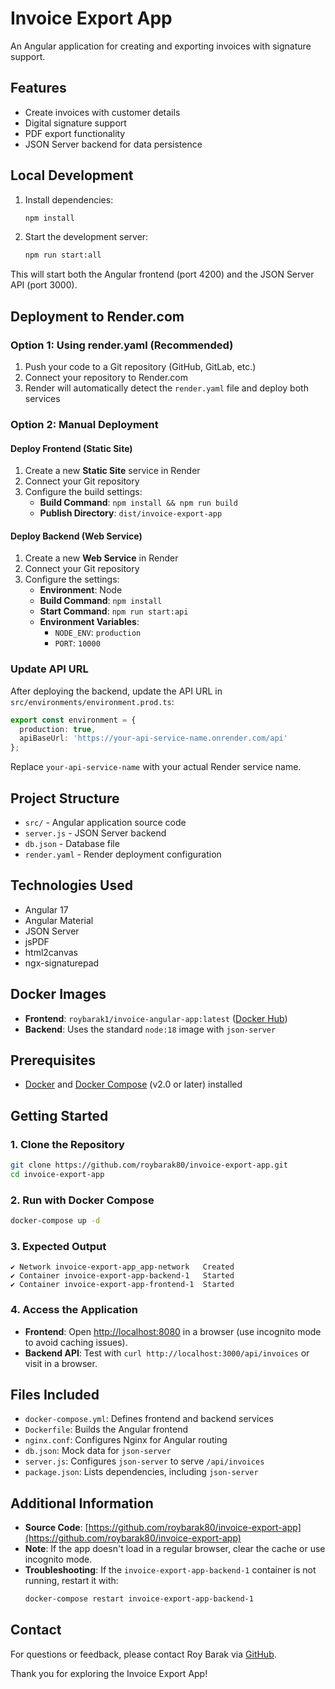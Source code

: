# Invoice Export App

An Angular application for creating and exporting invoices with signature support.

## Features

- Create invoices with customer details
- Digital signature support
- PDF export functionality
- JSON Server backend for data persistence

## Local Development

1. Install dependencies:
   ```bash
   npm install
   ```

2. Start the development server:
   ```bash
   npm run start:all
   ```

This will start both the Angular frontend (port 4200) and the JSON Server API (port 3000).

## Deployment to Render.com

### Option 1: Using render.yaml (Recommended)

1. Push your code to a Git repository (GitHub, GitLab, etc.)
2. Connect your repository to Render.com
3. Render will automatically detect the `render.yaml` file and deploy both services

### Option 2: Manual Deployment

#### Deploy Frontend (Static Site)

1. Create a new **Static Site** service in Render
2. Connect your Git repository
3. Configure the build settings:
   - **Build Command**: `npm install && npm run build`
   - **Publish Directory**: `dist/invoice-export-app`

#### Deploy Backend (Web Service)

1. Create a new **Web Service** in Render
2. Connect your Git repository
3. Configure the settings:
   - **Environment**: Node
   - **Build Command**: `npm install`
   - **Start Command**: `npm run start:api`
   - **Environment Variables**:
     - `NODE_ENV`: `production`
     - `PORT`: `10000`

### Update API URL

After deploying the backend, update the API URL in `src/environments/environment.prod.ts`:

```typescript
export const environment = {
  production: true,
  apiBaseUrl: 'https://your-api-service-name.onrender.com/api'
};
```

Replace `your-api-service-name` with your actual Render service name.

## Project Structure

- `src/` - Angular application source code
- `server.js` - JSON Server backend
- `db.json` - Database file
- `render.yaml` - Render deployment configuration

## Technologies Used

- Angular 17
- Angular Material
- JSON Server
- jsPDF
- html2canvas
- ngx-signaturepad

## Docker Images
- **Frontend**: `roybarak1/invoice-angular-app:latest` ([Docker Hub](https://hub.docker.com/r/roybarak1/invoice-angular-app))
- **Backend**: Uses the standard `node:18` image with `json-server`

## Prerequisites
- [Docker](https://docs.docker.com/get-docker/) and [Docker Compose](https://docs.docker.com/compose/install/) (v2.0 or later) installed

## Getting Started

### 1. Clone the Repository
```bash
git clone https://github.com/roybarak80/invoice-export-app.git
cd invoice-export-app
```

### 2. Run with Docker Compose
```bash
docker-compose up -d
```

### 3. Expected Output
```
✔ Network invoice-export-app_app-network   Created
✔ Container invoice-export-app-backend-1   Started
✔ Container invoice-export-app-frontend-1  Started
```

### 4. Access the Application
- **Frontend**: Open [http://localhost:8080](http://localhost:8080) in a browser (use incognito mode to avoid caching issues).
- **Backend API**: Test with `curl http://localhost:3000/api/invoices` or visit in a browser.

## Files Included
- `docker-compose.yml`: Defines frontend and backend services
- `Dockerfile`: Builds the Angular frontend
- `nginx.conf`: Configures Nginx for Angular routing
- `db.json`: Mock data for `json-server`
- `server.js`: Configures `json-server` to serve `/api/invoices`
- `package.json`: Lists dependencies, including `json-server`

## Additional Information
- **Source Code**: [https://github.com/roybarak80/invoice-export-app](https://github.com/roybarak80/invoice-export-app)
- **Note**: If the app doesn't load in a regular browser, clear the cache or use incognito mode.
- **Troubleshooting**: If the `invoice-export-app-backend-1` container is not running, restart it with:
  ```bash
  docker-compose restart invoice-export-app-backend-1
  ```

## Contact
For questions or feedback, please contact Roy Barak via [GitHub](https://github.com/roybarak80).

Thank you for exploring the Invoice Export App!